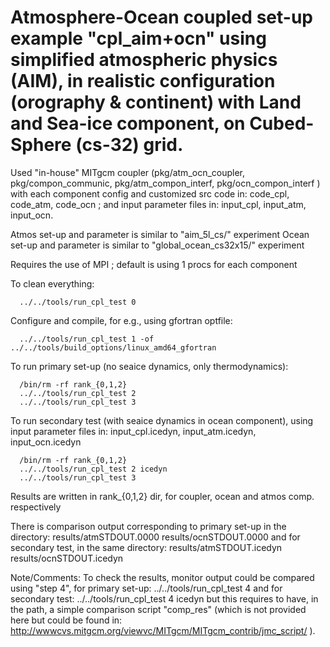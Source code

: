 Atmosphere-Ocean coupled set-up example "cpl_aim+ocn"
 using simplified atmospheric physics (AIM), in realistic configuration (orography 
 & continent) with Land and Sea-ice component, on Cubed-Sphere (cs-32) grid.
================================================================================

Used "in-house" MITgcm coupler (pkg/atm_ocn_coupler, pkg/compon_communic,
 pkg/atm_compon_interf, pkg/ocn_compon_interf ) with each component config and
customized src code in: code_cpl, code_atm, code_ocn ;
and input parameter files in: input_cpl, input_atm, input_ocn.

Atmos set-up and parameter is similar to "aim_5l_cs/" experiment
Ocean set-up and parameter is similar to "global_ocean_cs32x15/" experiment

Requires the use of MPI ; default is using 1 procs for each component


To clean everything:
```
  ../../tools/run_cpl_test 0
```

Configure and compile, for e.g., using gfortran optfile:
```
  ../../tools/run_cpl_test 1 -of ../../tools/build_options/linux_amd64_gfortran
```

To run primary set-up (no seaice dynamics, only thermodynamics):
```
  /bin/rm -rf rank_{0,1,2}
  ../../tools/run_cpl_test 2
  ../../tools/run_cpl_test 3
```

To run secondary test (with seaice dynamics in ocean component),
using input parameter files in: input_cpl.icedyn, input_atm.icedyn, input_ocn.icedyn
```
  /bin/rm -rf rank_{0,1,2}
  ../../tools/run_cpl_test 2 icedyn
  ../../tools/run_cpl_test 3
```

Results are written in rank_{0,1,2} dir, for coupler, ocean and atmos comp. respectively

There is comparison output corresponding to primary set-up  in the directory:
  results/atmSTDOUT.0000
  results/ocnSTDOUT.0000
and for secondary test, in the same directory:
  results/atmSTDOUT.icedyn
  results/ocnSTDOUT.icedyn

Note/Comments:
To check the results, monitor output could be compared using "step 4",
for primary set-up:
  ../../tools/run_cpl_test 4
and for secondary test:
  ../../tools/run_cpl_test 4 icedyn
but this requires to have, in the path, a simple comparison script "comp_res" (which is 
not provided here but could be found in: 
 http://wwwcvs.mitgcm.org/viewvc/MITgcm/MITgcm_contrib/jmc_script/ ).
